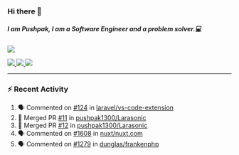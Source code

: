 ### Hi there 👋

##### I am Pushpak, I am a Software Engineer and a problem solver.💻

<a href='https://twitter.com/pushpak1300'><a href="https://pushpak1300.me/" target="_blank">
  <img src="https://img.shields.io/badge/website-%23E34F26.svg?&style=for-the-badge" />
</a> 
 
 <a href="https://twitter.com/pushpak1300" target="_blank">
  <img src="https://img.shields.io/badge/twitter-%231DA1F2.svg?&style=for-the-badge&logo=twitter&logoColor=white" />
</a> 

<a href="https://www.linkedin.com/in/pushpak-c-286b17b1/" target="_blank">
  <img src="https://img.shields.io/badge/linkedin-%230077B5.svg?&style=for-the-badge&logo=linkedin&logoColor=white" />
</a> 

<a href="https://dev.to/pushpak1300/" target="_blank">
  <img src="http://img.shields.io/badge/dev.to-gray?style=for-the-badge&logo=dev.to&?logoColor=white?logoWidth=100?label=" />
</a> 


</p>

---

### ⚡ Recent Activity

<!--START_SECTION:activity-->
1. 🗣 Commented on [#124](https://github.com/laravel/vs-code-extension/issues/124#issuecomment-2558517877) in [laravel/vs-code-extension](https://github.com/laravel/vs-code-extension)
2. 🎉 Merged PR [#11](https://github.com/pushpak1300/Larasonic/pull/11) in [pushpak1300/Larasonic](https://github.com/pushpak1300/Larasonic)
3. 🎉 Merged PR [#12](https://github.com/pushpak1300/Larasonic/pull/12) in [pushpak1300/Larasonic](https://github.com/pushpak1300/Larasonic)
4. 🗣 Commented on [#1608](https://github.com/nuxt/nuxt.com/pull/1608#issuecomment-2558478802) in [nuxt/nuxt.com](https://github.com/nuxt/nuxt.com)
5. 🗣 Commented on [#1279](https://github.com/dunglas/frankenphp/issues/1279#issuecomment-2558478364) in [dunglas/frankenphp](https://github.com/dunglas/frankenphp)
<!--END_SECTION:activity-->
